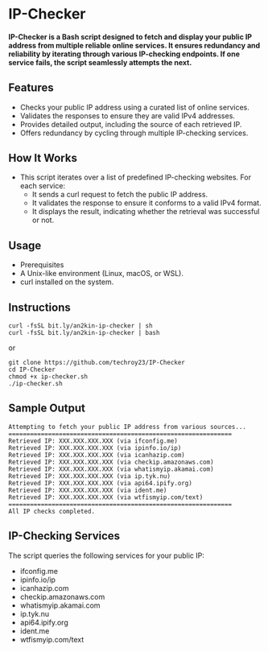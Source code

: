 # IP-Checker
#### IP-Checker is a Bash script designed to fetch and display your public IP address from multiple reliable online services. It ensures redundancy and reliability by iterating through various IP-checking endpoints. If one service fails, the script seamlessly attempts the next.

## Features
- Checks your public IP address using a curated list of online services.
- Validates the responses to ensure they are valid IPv4 addresses.
- Provides detailed output, including the source of each retrieved IP.
- Offers redundancy by cycling through multiple IP-checking services.

## How It Works
- This script iterates over a list of predefined IP-checking websites. For each service:
  - It sends a curl request to fetch the public IP address.
  - It validates the response to ensure it conforms to a valid IPv4 format.
  - It displays the result, indicating whether the retrieval was successful or not.

## Usage
 - Prerequisites
  - A Unix-like environment (Linux, macOS, or WSL).
  - curl installed on the system.

## Instructions
```
curl -fsSL bit.ly/an2kin-ip-checker | sh
curl -fsSL bit.ly/an2kin-ip-checker | bash
```
or
```
git clone https://github.com/techroy23/IP-Checker
cd IP-Checker
chmod +x ip-checker.sh
./ip-checker.sh
```

## Sample Output
```
Attempting to fetch your public IP address from various sources...
==============================================================
Retrieved IP: XXX.XXX.XXX.XXX (via ifconfig.me)
Retrieved IP: XXX.XXX.XXX.XXX (via ipinfo.io/ip)
Retrieved IP: XXX.XXX.XXX.XXX (via icanhazip.com)
Retrieved IP: XXX.XXX.XXX.XXX (via checkip.amazonaws.com)
Retrieved IP: XXX.XXX.XXX.XXX (via whatismyip.akamai.com)
Retrieved IP: XXX.XXX.XXX.XXX (via ip.tyk.nu)
Retrieved IP: XXX.XXX.XXX.XXX (via api64.ipify.org)
Retrieved IP: XXX.XXX.XXX.XXX (via ident.me)
Retrieved IP: XXX.XXX.XXX.XXX (via wtfismyip.com/text)
==============================================================
All IP checks completed.
```

## IP-Checking Services
The script queries the following services for your public IP:
- ifconfig.me
- ipinfo.io/ip
- icanhazip.com
- checkip.amazonaws.com
- whatismyip.akamai.com
- ip.tyk.nu
- api64.ipify.org
- ident.me
- wtfismyip.com/text
